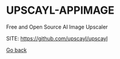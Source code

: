 # UPSCAYL-APPIMAGE
 
 Free and Open Source AI Image Upscaler
 
 SITE: https://github.com/upscayl/upscayl

 [Go back](https://portable-linux-apps.github.io/apps.html)
